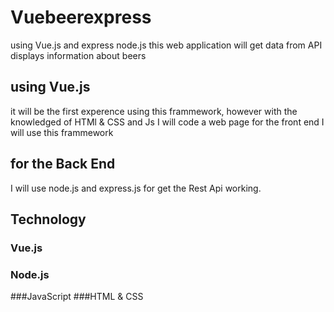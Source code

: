 # Vuebeerexpress
using Vue.js and express node.js this web application will get data from  API displays information about beers


## using Vue.js 
it will be the first experence using this frammework, however with the knowledged of HTMl & CSS and Js
I will code a web page for the front end I will use this frammework

## for the Back End 
I will use node.js and express.js for get the Rest Api working.

## Technology 
### Vue.js
### Node.js
###JavaScript 
###HTML & CSS



